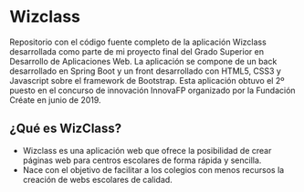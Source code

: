 # Wizclass
<p>Repositorio con el código fuente completo de la aplicación Wizclass desarrollada como parte de mi proyecto final del Grado Superior en Desarrollo de Aplicaciones Web.
La aplicación se compone de un back desarrollado en Spring Boot y un front desarrollado con HTML5, CSS3 y Javascript sobre el framework de Bootstrap.
Esta aplicación obtuvo el 2º puesto en el concurso de innovación InnovaFP organizado por la Fundación Créate en junio de 2019.</p>

## ¿Qué es WizClass?

<ul>
  <li>Wizclass es una aplicación web que ofrece la posibilidad de crear páginas web para centros escolares de forma rápida y sencilla.</li>
  <li>Nace con el objetivo de facilitar a los colegios con menos recursos la creación de webs escolares de calidad.</li>
</ul>
